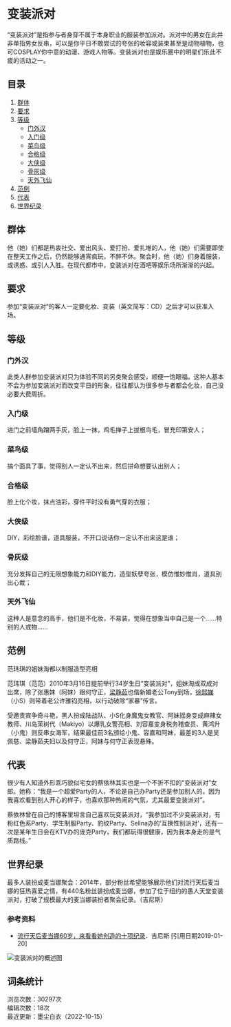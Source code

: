 # 变装派对

“变装派对”是指参与者身穿不属于本身职业的服装参加派对。派对中的男女在此并非单指男女反串，可以是你平日不敢尝试的夸张的妆容或装束甚至是动物植物，也可COSPLAY你中意的动漫、游戏人物等。变装派对也是娱乐圈中的明星们乐此不疲的活动之一。

## 目录

1. [群体](#群体)
2. [要求](#要求)
3. [等级](#等级)
   - [门外汉](#门外汉)
   - [入门级](#入门级)
   - [菜鸟级](#菜鸟级)
   - [合格级](#合格级)
   - [大侠级](#大侠级)
   - [骨灰级](#骨灰级)
   - [天外飞仙](#天外飞仙)
4. [范例](#范例)
5. [代表](#代表)
6. [世界纪录](#世界纪录)

## 群体

他（她）们都是热衷社交、爱出风头、爱打扮、爱扎堆的人，他（她）们需要即使在整天工作之后，仍然能够通宵疯玩，不醉不休。聚会时，他（她）们身着服装，或诱惑、或引人入胜。在现代都市中，变装派对在酒吧等娱乐场所渐渐的兴起。

## 要求

参加“变装派对”的客人一定要化妆、变装（英文简写：CD）之后才可以获准入场。

## 等级

### 门外汉

此类人群参加变装派对只为体验不同的另类聚会感受，顺便一饱眼福。这种人基本不会为参加变装派对而改变平日的形象，往往都认为很多参与者都会化妆，自己没必要大费周折。

### 入门级

进门之前墙角蹭两手灰，脸上一抹，鸡毛掸子上拔根鸟毛，冒充印第安人；

### 菜鸟级

搞个面具了事，觉得别人一定认不出来，然后拼命想要认出别人；

### 合格级

脸上化个妆，抹点油彩，穿件平时没有勇气穿的衣服；

### 大侠级

DIY，彩绘脸谱，道具服装，不开口说话你一定认不出来这是谁；

### 骨灰级

充分发挥自己的无限想象能力和DIY能力，造型妖孽夸张，模仿惟妙惟肖，道具别出心裁；

### 天外飞仙

这种人是意念的高手，他们是不化妆，不易装，觉得在想象当中自己是一个……特别的人或物……

## 范例

范玮琪的姐妹淘都以制服造型亮相

范玮琪（范范）2010年3月16日提前举行34岁生日“变装派对”，姐妹淘成双成对出席，除了张惠妹（阿妹）跟何守正，[梁静茹](https://item/%E6%A2%81%E9%9D%99%E8%8C%B9)也偕新婚老公Tony到场，[徐熙娣](https://item/%E5%BE%90%E7%86%99%E5%A8%A3)（小S）则带着老公许雅钧亮相，以行动破除“家暴”传言。

受邀贵宾争奇斗艳，黑人扮成陆战队、小S化身魔鬼女教官、阿妹摇身变成麻辣女教师、川岛茉树代（Makiyo）以爆乳女警亮相、刘容嘉变身税务稽查员、黄鸿升（小鬼）则反串女海军，结果最佳前3名颁给小鬼、容嘉和阿妹，最差的3人是吴佩慈、梁静茹夫妇以及何守正，阿妹与何守正表现悬殊。

## 代表

很少有人知道外形乖巧貌似宅女的蔡依林其实也是一个不折不扣的“变装派对”女郎。她称：“我是一个超爱Party的人，不论是自己办Party还是参加别人的。因为我喜欢看到别人开心的样子，也喜欢那种热闹的气氛，尤其最爱变装派对”。

蔡依林曾在自己的博客里坦言自己喜欢玩变装派对，“我参加过不少变装派对，有粉红色系Party、学生制服Party、豹纹Party、Selina办的‘互换性别派对’，还有一次是某年生日会在KTV办的庞克Party，我们都玩得很健康，因为我本身走的是气质路线。”

## 世界纪录

最多人装扮成麦当娜聚会：2014年，部分粉丝希望能够展示他们对流行天后麦当娜的狂热喜爱之情，有440名粉丝装扮成麦当娜，参加了位于纽约的愚人天堂变装派对，打破了规模最大的麦当娜装扮者聚会纪录。（吉尼斯） 

### 参考资料

- [流行天后麦当娜60岁，来看看她创造的十项纪录](https://reference/10221696/533aYdO6cr3_z3kATPbfyPr5MXmRY9n667SHV7NzzqIP0XOpX5nyFI8n6dkx--R0AwTZvJxwZdUahOy5FBgb8alFNq4qQLUjlWn3TG6TneG4oYhyh4IV4d8WGrBO2ezwtlm-h3DVm-SWq2ygiSXYs9C7NX-SUsVCyswaF9jcTOAyc0-FnBTgLQs)．吉尼斯 [引用日期2019-01-20]

![变装派对的概述图](https://bkimg.cdn.bcebos.com/pic/21a4462309f7905226050d930cf3d7ca7bcbd501?x-bce-process=image/format,f_auto/quality,Q_70/resize,m_lfit,limit_1,w_536)  

## 词条统计

浏览次数：30297次  
编辑次数：18次  
最近更新：墨尘白衣（2022-10-15）  
<!-- tcd_original_link https://baike.baidu.com/item/%E5%8F%98%E8%A3%85%E6%B4%BE%E5%AF%B9/10221696 -->
